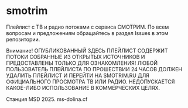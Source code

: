 # smotrim
Плейлист с ТВ и радио потоками с сервиса СМОТРИМ. По всем вопросам и предложениям обращайтесь в раздел Issues в этом репозитории.

Внимание! ОПУБЛИКОВАННЫЙ ЗДЕСЬ ПЛЕЙЛИСТ СОДЕРЖИТ ПОТОКИ СОБРАННЫЕ ИЗ ОТКРЫТЫХ ИСТОЧНИКОВ И ПРЕДОСТАВЛЕНЫ ТОЛЬКО ДЛЯ ОЗНАКОМЛЕНИЯ! ЛЮБОЙ ПОЛЬЗОВАТЕЛЬ ПЛЕЙЛИСТА ПО ПРОШЕСТВИИ 24 ЧАСОВ ДОЛЖЕН УДАЛИТЬ ПЛЕЙЛИСТ И ПЕРЕЙТИ НА SMOTRIM.RU ДЛЯ ОФИЦИАЛЬНОГО ПРОСМОТРА ТВ ИЛИ РАДИО. НЕДОПУСКАЕТСЯ КАКОЕ-ЛИБО ИСПОЛЬЗОВАНИЕ В КОММЕРЧЕСКИХ ЦЕЛЯХ.

Станция MSD 2025. ms-dolina.cf
